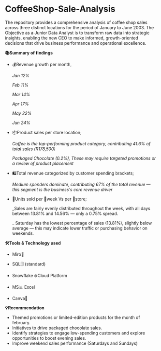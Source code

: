 # CoffeeShop-Sale-Analysis

The repository provides a comprehensive analysis of coffee shop sales across three distinct locations for the period of January to June 2003. 
The Objective as a Junior Data Analyst is to transform raw data into strategic insights, enabling the new CEO to make informed,
growth-oriented decisions that drive business performance and operational excellence.

**📚Summary of findings**

- 💰Revenue growth per month,
  
  _Jan 12%_

  _Feb 11%_
  
  _Mar 14%_
  
  _Apr 17%_
  
  _May 22%_
  
  _Jun 24%_

  	
- 📦Product sales per store location;
  
  _Coffee is the top-performing product category, contributing 41.6% of total sales (R178,500)_
  
  _Packaged Chocolate (0.2%), These may require targeted promotions or a review of product placement_
  
- 🛍️Total revenue categorized by customer spending brackets;
  
  _Medium spenders dominate, contributing 67% of the total revenue — this segment is the business's core revenue driver_
  
- 🔢Units sold per 	📅week Vs per 🏬store;
  
  _Sales are fairly evenly distributed throughout the week, with all days between 13.81% and 14.56% — only a 0.75% spread.

  _ Saturday has the lowest percentage of sales (13.81%), slightly below average — this may indicate lower traffic or purchasing behavior on weekends.

**🛠️Tools & Technology used**

- Miro🧠

- SQL🗄️ (standard)

- Snowflake ❄️Cloud Platform

- MS📊 Excel

- Canva🎨

**💡Recommendation**

-  Themed promotions or limited-edition products for the month of february.
-  Initiatives to drive packaged chocolate sales.
-  Identify strategies to engage low-spending customers and explore opportunities to boost evening sales.
-  Improve weekend sales performance (Saturdays and Sundays)
